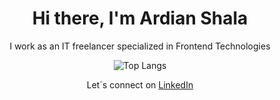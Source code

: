 <h1 align="center">Hi there, I'm Ardian Shala</h1>

<p align="center">I work as an IT freelancer specialized in Frontend Technologies</p>

<p align="center"><img src="https://github-readme-stats.vercel.app/api/top-langs/?username=oardi&layout=compact" alt="Top Langs"/></p>

<p align="center">Let´s connect on <a href="https://www.linkedin.com/in/ardian-shala-it/">LinkedIn</a></p>
